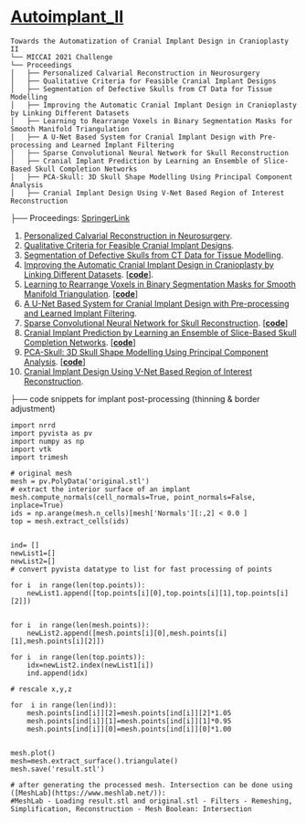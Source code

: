 # [Autoimplant_II](https://autoimplant2021.grand-challenge.org/)

```
Towards the Automatization of Cranial Implant Design in Cranioplasty II 
└── MICCAI 2021 Challenge
└── Proceedings  
│   ├── Personalized Calvarial Reconstruction in Neurosurgery
│   ├── Qualitative Criteria for Feasible Cranial Implant Designs
│   ├── Segmentation of Defective Skulls from CT Data for Tissue Modelling
│   ├── Improving the Automatic Cranial Implant Design in Cranioplasty by Linking Different Datasets
│   ├── Learning to Rearrange Voxels in Binary Segmentation Masks for Smooth Manifold Triangulation
│   ├── A U-Net Based System for Cranial Implant Design with Pre-processing and Learned Implant Filtering
│   ├── Sparse Convolutional Neural Network for Skull Reconstruction
│   ├── Cranial Implant Prediction by Learning an Ensemble of Slice-Based Skull Completion Networks
│   ├── PCA-Skull: 3D Skull Shape Modelling Using Principal Component Analysis
│   ├── Cranial Implant Design Using V-Net Based Region of Interest Reconstruction
```

├── Proceedings: [SpringerLink](https://link.springer.com/book/10.1007/978-3-030-92652-6)     
01. [Personalized Calvarial Reconstruction in Neurosurgery](https://link.springer.com/chapter/10.1007/978-3-030-92652-6_1).
02. [Qualitative Criteria for Feasible Cranial Implant Designs](https://link.springer.com/chapter/10.1007/978-3-030-92652-6_2).
03. [Segmentation of Defective Skulls from CT Data for Tissue Modelling](https://link.springer.com/chapter/10.1007/978-3-030-92652-6_3).
04. [Improving the Automatic Cranial Implant Design in Cranioplasty by Linking Different Datasets](https://link.springer.com/chapter/10.1007/978-3-030-92652-6_4). [[**<ins>code</ins>**](https://github.com/MWod/AutoImplant_2021)].
6. [Learning to Rearrange Voxels in Binary Segmentation Masks for Smooth Manifold Triangulation](https://link.springer.com/chapter/10.1007/978-3-030-92652-6_5). [[**<ins>code</ins>**](https://github.com/Jianningli/voxel_rearrangement)]
7. [A U-Net Based System for Cranial Implant Design with Pre-processing and Learned Implant Filtering](https://link.springer.com/chapter/10.1007/978-3-030-92652-6_6).
8. [Sparse Convolutional Neural Network for Skull Reconstruction](https://link.springer.com/chapter/10.1007/978-3-030-92652-6_7). [[**<ins>code</ins>**](https://github.com/akroviakov/SparseSkullCompletion)]
9. [Cranial Implant Prediction by Learning an Ensemble of Slice-Based Skull Completion Networks](https://link.springer.com/chapter/10.1007/978-3-030-92652-6_8). [[**<ins>code</ins>**](https://github.com/YouJianFengXue/Cranial-implant-prediction-by-learning-an-ensemble-of-slice-based-skull-completion-networks)]
10. [PCA-Skull: 3D Skull Shape Modelling Using Principal Component Analysis](https://link.springer.com/chapter/10.1007/978-3-030-92652-6_9). [[**<ins>code</ins>**](https://github.com/1eiyu/ShapePrior)]
11. [Cranial Implant Design Using V-Net Based Region of Interest Reconstruction](https://link.springer.com/chapter/10.1007/978-3-030-92652-6_10).




├── code snippets for implant post-processing (thinning & border adjustment)

```
import nrrd
import pyvista as pv
import numpy as np
import vtk
import trimesh

# original mesh
mesh = pv.PolyData('original.stl')
# extract the interior surface of an implant
mesh.compute_normals(cell_normals=True, point_normals=False, inplace=True)
ids = np.arange(mesh.n_cells)[mesh['Normals'][:,2] < 0.0 ]
top = mesh.extract_cells(ids)


ind= []
newList1=[]
newList2=[]
# convert pyvista datatype to list for fast processing of points

for i  in range(len(top.points)):
	newList1.append([top.points[i][0],top.points[i][1],top.points[i][2]])


for i  in range(len(mesh.points)):
	newList2.append([mesh.points[i][0],mesh.points[i][1],mesh.points[i][2]])

for i  in range(len(top.points)):
	idx=newList2.index(newList1[i])
	ind.append(idx)

# rescale x,y,z

for  i in range(len(ind)):
	mesh.points[ind[i]][2]=mesh.points[ind[i]][2]*1.05
	mesh.points[ind[i]][1]=mesh.points[ind[i]][1]*0.95
	mesh.points[ind[i]][0]=mesh.points[ind[i]][0]*1.00


mesh.plot()
mesh=mesh.extract_surface().triangulate()
mesh.save('result.stl')

# after generating the processed mesh. Intersection can be done using ([MeshLab](https://www.meshlab.net/)):
#MeshLab - Loading result.stl and original.stl - Filters - Remeshing, Simplification, Reconstruction - Mesh Boolean: Intersection


```



